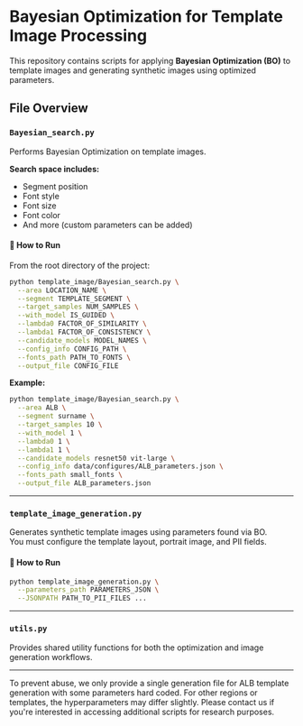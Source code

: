 # Bayesian Optimization for Template Image Processing

This repository contains scripts for applying **Bayesian Optimization (BO)** to template images and generating synthetic images using optimized parameters.

## File Overview
### `Bayesian_search.py`
Performs Bayesian Optimization on template images.

**Search space includes:**
- Segment position
- Font style
- Font size
- Font color
- And more (custom parameters can be added)

#### 🚀 How to Run
From the root directory of the project:

```bash
python template_image/Bayesian_search.py \
  --area LOCATION_NAME \
  --segment TEMPLATE_SEGMENT \
  --target_samples NUM_SAMPLES \
  --with_model IS_GUIDED \
  --lambda0 FACTOR_OF_SIMILARITY \
  --lambda1 FACTOR_OF_CONSISTENCY \
  --candidate_models MODEL_NAMES \
  --config_info CONFIG_PATH \
  --fonts_path PATH_TO_FONTS \
  --output_file CONFIG_FILE
```

**Example:**
```bash
python template_image/Bayesian_search.py \
  --area ALB \
  --segment surname \
  --target_samples 10 \
  --with_model 1 \
  --lambda0 1 \
  --lambda1 1 \
  --candidate_models resnet50 vit-large \
  --config_info data/configures/ALB_parameters.json \
  --fonts_path small_fonts \
  --output_file ALB_parameters.json
```

---

### `template_image_generation.py`
Generates synthetic template images using parameters found via BO.  
You must configure the template layout, portrait image, and PII fields.

#### 🚀 How to Run
```bash
python template_image_generation.py \
  --parameters_path PARAMETERS_JSON \
  --JSONPATH PATH_TO_PII_FILES ...
```

---

### `utils.py`
Provides shared utility functions for both the optimization and image generation workflows.

---

To prevent abuse, we only provide a single generation file for ALB template generation with some parameters hard coded. For other regions or templates, the hyperparameters may differ slightly. Please contact us if you're interested in accessing additional scripts for research purposes.

